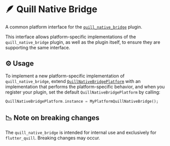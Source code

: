 # 🪶 Quill Native Bridge

A common platform interface for the [`quill_native_bridge`](https://pub.dev/packages/quill_native_bridge) plugin.

This interface allows platform-specific implementations of the `quill_native_bridge` plugin, as well as the plugin itself, to ensure they are supporting the same interface.

## ⚙️ Usage

To implement a new platform-specific implementation of `quill_native_bridge`, extend [`QuillNativeBridgePlatform`](./lib/quill_native_bridge_platform_interface.dart) with an implementation that performs the platform-specific behavior, and when you register your plugin, set the default `QuillNativeBridgePlatform` by calling:

```dart
QuillNativeBridgePlatform.instance = MyPlatformQuillNativeBridge();
```

## 📉 Note on breaking changes

The `quill_native_bridge` is intended for internal use and exclusively for `flutter_quill`. Breaking changes may occur.